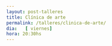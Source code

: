 ```yaml
---
layout: post-talleres
title: Clínica de arte
permalink: /talleres/clinica-de-arte/
dia:   [ viernes]
hora: 20:30hs
---
```

